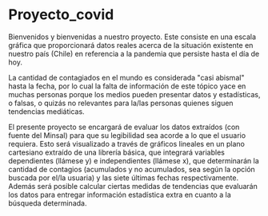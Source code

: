# Proyecto_covid

Bienvenidos y bienvenidas a nuestro proyecto. Este consiste en una escala gráfica que proporcionará datos reales acerca de la situación existente en nuestro país (Chile)
en referencia a la pandemia que persiste hasta el día de hoy.

La cantidad de contagiados en el mundo es considerada "casi abismal" hasta la fecha, por lo cual la falta de información de este tópico yace en muchas personas porque los
medios pueden presentar datos y estadísticas, o falsas, o quizás no relevantes para la/las personas quienes siguen tendencias mediáticas.

El presente proyecto se encargará de evaluar los datos extraídos (con fuente del Minsal) para que su legibilidad sea acorde a lo que el usuario requiera. Esto será visualizado
a través de gráficos lineales en un plano cartesiano extraído de una librería básica, que integrará variables dependientes (llámese y) e independientes (llámese x), que determinarán
la cantidad de contagios (acumulados y no acumulados, sea según la opción buscada por el/la usuaria) y las siete últimas fechas respectivamente. Además será posible calcular
ciertas medidas de tendencias que evaluarán los datos para entregar información estadística extra en cuanto a la búsqueda determinada.
